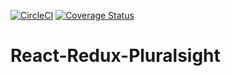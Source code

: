[![CircleCI](https://circleci.com/gh/Kenec/React-Redux-Pluralsight.svg?style=svg&circle-token=22e15b3adf161e04a855ce12aa380f74c3bdd0ac)](https://circleci.com/gh/Kenec/React-Redux-Pluralsight)
[![Coverage Status](https://coveralls.io/repos/github/Kenec/React-Redux-Pluralsight/badge.svg?branch=develop)](https://coveralls.io/github/Kenec/React-Redux-Pluralsight?branch=develop)
# React-Redux-Pluralsight
